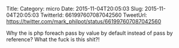 Title: 
Category: micro
Date: 2015-11-04T20:05:03
Slug: 2015-11-04T20:05:03
TwitterId: 661997607087042560
TweetUrl: https://twitter.com/mark_philpot/status/661997607087042560

Why the is php foreach pass by value by default instead of pass by reference? What the fuck is this shit?!